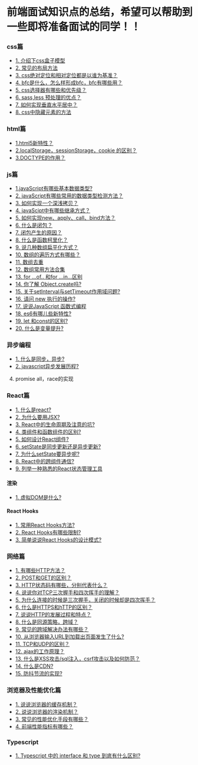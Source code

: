 

# 前端面试知识点的总结，希望可以帮助到一些即将准备面试的同学！！

### css篇
* [1. 介绍下css盒子模型]()
* [2. 常见的布局方法]()
* [3. css绝对定位和相对定位都是以谁为基准？]()
* [4. bfc是什么，怎么样形成bfc，bfc有哪些用？]()
* [5. css选择器有哪些和优先级？]()
* [6. sass,less 预处理的优点？]()
* [7. 如何实现垂直水平居中？]()
* [8. css中隐藏元素的方法]()



### html篇
* [1.html5新特性？](https://github.com/hzeyuan/Blog/blob/master/HTML5/html_1.md/#1html5新特性)
* [2.localStorage，sessionStorage，cookie 的区别？](https://github.com/hzeyuan/Blog/blob/master/HTML5/html_1.md#2localstoragesessionstoragecookie-%E7%9A%84%E5%8C%BA%E5%88%AB)
* [3.DOCTYPE的作用？](https://github.com/hzeyuan/Blog/blob/master/HTML5/html_1.md#3doctype%E7%9A%84%E4%BD%9C%E7%94%A8)


### js篇
* [1.javaScript有哪些基本数据类型?](https://github.com/hzeyuan/Blog/blob/master/JavaScript/js.md#1-javascript有哪些基本数据类型)
* [2. javaScript有哪些常用的数据类型检测方法？](https://github.com/hzeyuan/Blog/blob/master/JavaScript/js.md#2-javascript有哪些常用的数据类型检测方法)
* [3. 如何实现一个深浅拷贝？](https://github.com/hzeyuan/Blog/blob/master/JavaScript/js.md#3-如何实现一个深浅拷贝)
* [4. javaScipt中有哪些继承方式？](https://github.com/hzeyuan/Blog/blob/master/JavaScript/js.md#4-javaScipt中有哪些继承方式)
* [5. 如何实现new、apply、call、bind方法？](https://github.com/hzeyuan/Blog/blob/master/JavaScript/js.md#5-如何实现newapplycallbind方法)
* [6. 什么是闭包？](https://github.com/hzeyuan/Blog/blob/master/JavaScript/js.md#6-什么是闭包)
* [7. 闭包产生的原因？](https://github.com/hzeyuan/Blog/blob/master/JavaScript/js.md#7-闭包产生的原因)
* [8. 什么是函数柯里化？](https://github.com/hzeyuan/Blog/blob/master/JavaScript/js.md#8-什么是函数柯里化)
* [9. 说几种数组扁平化方式？](https://github.com/hzeyuan/Blog/blob/master/JavaScript/js.md#9-数组扁平化)
* [10. 数组的遍历方式有哪些？](https://github.com/hzeyuan/Blog/blob/master/JavaScript/js.md#9-数组的遍历)
* [11. 数组去重](https://github.com/hzeyuan/Blog/blob/master/JavaScript/js.md#11-数组去重)
* [12. 数组常用方法合集](https://github.com/hzeyuan/Blog/blob/master/JavaScript/js.md#11-数组常用方法合集)
* [13. for ...of.. 和for ...in...区别](https://github.com/hzeyuan/Blog/blob/master/JavaScript/js.md#)
* [14. 你了解 Object.create吗?]()
* [15. 关于setInterval与setTimeout作用域问题?]()
* [16. 请问 new 执行的操作?]()
* [17. 说说JavaScript 函数式编程]()
* [18. es6有哪儿些新特性?]()
* [19. let 和const的区别?]()
* [20. 什么是变量提升?]()


### 异步编程

* [1. 什么是同步，异步?](https://github.com/hzeyuan/Blog/blob/master/JavaScript/js_1.md#1-什么是同步异步)
* [2. javascript异步发展历程?](https://github.com/hzeyuan/Blog/blob/master/JavaScript/js_1.md#2-javascript异步发展历程)
4. promise all，race的实现

### React篇
* [1. 什么是react?](https://github.com/hzeyuan/Blog/blob/master/React/react_basic_1.md#1-什么是react)
* [2. 为什么要用JSX?](https://github.com/hzeyuan/Blog/blob/master/React/react_basic_1.md#2-为什么要用JSX)
* [3. React中的生命周期及注意的坑?](https://github.com/hzeyuan/Blog/blob/master/React/react_basic_2.md#3-React中的生命周期及注意的坑)
* [4. 类组件和函数组件的区别?](https://github.com/hzeyuan/Blog/blob/master/React/react_basic_3.md#1-类组件和函数组件的区别)
* [5. 如何设计React组件?](https://github.com/hzeyuan/Blog/blob/master/React/react_basic_4.md#2-如何设计React组件)
* [6. setState是同步更新还是异步更新?](https://github.com/hzeyuan/Blog/blob/master/React/react_state_1.md#1-setState是同步更新还是异步更新)
* [7. 为什么setState要异步呢?](https://github.com/hzeyuan/Blog/blob/master/React/react_state_1.md#7-为什么setState要异步呢)
* [8. React中的跨组件通信?](https://github.com/hzeyuan/Blog/blob/master/React/react_state_1.md#8-React中的跨组件通信)
* [9. 列举一种熟悉的React状态管理工具](https://github.com/hzeyuan/Blog/blob/master/React/react_state_1.md#9-列举一种熟悉的React状态管理工具)

#### 渲染
* [1. 虚拟DOM是什么?](https://github.com/hzeyuan/Blog/blob/master/React/react_render_1.md#1-虚拟DOM是什么)

#### React Hooks
* [1. 常用React Hooks方法?](https://github.com/hzeyuan/Blog/blob/master/React/react_hooks_1.md#1-常用react-hooks方法)
* [2. React Hooks有哪些限制?](https://github.com/hzeyuan/Blog/blob/master/React/react_hooks_1.md#2-react-hooks有哪些限制)
* [3. 简单说说React Hooks的设计模式?](https://github.com/hzeyuan/Blog/blob/master/React/react_hooks_1.md#3-简单说说react-hooks的设计模式)


### 网络篇

* [1. 有哪些HTTP方法？](https://github.com/hzeyuan/Blog/blob/master/web/network.md#1-有哪些http方法)
* [2. POST和GET的区别？](https://github.com/hzeyuan/Blog/blob/master/web/network.md#2-POST和GET的区别)
* [3. HTTP状态码有哪些，分别代表什么？](https://github.com/hzeyuan/Blog/blob/master/web/network.md#3-http状态码有哪些分别代表什么)
* [4. 说说你对TCP三次握手和四次挥手的理解？](https://github.com/hzeyuan/Blog/blob/master/web/network.md#4-说说你对TCP三次握手和四次挥手的理解)
* [5. 为什么连接的时候是三次握手，关闭的时候却是四次挥手？](https://github.com/hzeyuan/Blog/blob/master/web/network.md#5-为什么连接的时候是三次握手关闭的时候却是四次挥手)
* [6. 什么是HTTPS和hTTP的区别？](https://github.com/hzeyuan/Blog/blob/master/web/network.md#6-什么是HTTPS和hTTP的区别)
* [7. 说说HTTP的发展过程和特点？](https://github.com/hzeyuan/Blog/blob/master/web/network.md#7-说说HTTP的发展过程和特点)
* [8. 什么是同源策略，跨域？](https://github.com/hzeyuan/Blog/blob/master/web/network.md#8-什么是同源策略跨域)
* [9. 常见的跨域解决办法有哪些？](https://github.com/hzeyuan/Blog/blob/master/web/network.md#9-常见的跨域解决办法有哪些)
* [10. 从浏览器输入URL到加载出页面发生了什么?](https://github.com/hzeyuan/Blog/blob/master/web/network.md#10-从浏览器输入URL到加载出页面发生了什么)
* [11. TCP和UDP的区别？](https://github.com/hzeyuan/Blog/blob/master/web/network.md#11-TCP和UDP的区别)
* [12. ajax的工作原理？](https://github.com/hzeyuan/Blog/blob/master/web/network.md#12-ajax的工作原理)
* [13. 什么是XSS攻击/sql注入，csrf攻击以及如何防范？](https://github.com/hzeyuan/Blog/blob/master/web/network.md#13-什么是xss攻击sql注入csrf攻击以及如何防范)
* [14. 什么是CDN?](https://github.com/hzeyuan/Blog/blob/master/web/network.md#14-什么是cdn)
* [15. 防抖节流的实现?](https://github.com/hzeyuan/Blog/blob/master/web/network.md#15-防抖节流的实现)


### 浏览器及性能优化篇

* [1. 说说浏览器的缓存机制？]()
* [2. 说说浏览器的渲染机制？]()
* [3. 常见的性能优化手段有哪些？]()
* [4. 前端性能指标有哪些？]()


### Typescript

* [1. Typescript 中的 interface 和 type 到底有什么区别?]()


